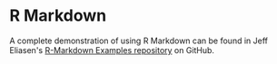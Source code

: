 # R Markdown

A complete demonstration of using R Markdown can be found in Jeff Eliasen's [R-Markdown Examples repository](https://github.com/seawolf42/R-Markdown-examples) on GitHub.